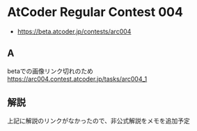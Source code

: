 # AtCoder Regular Contest 004
- <https://beta.atcoder.jp/contests/arc004>

## A
betaでの画像リンク切れのため
<https://arc004.contest.atcoder.jp/tasks/arc004_1>

## 解説
上記に解説のリンクがなかったので、非公式解説をメモを追加予定
